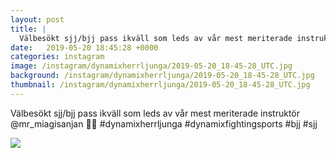 ```yaml
---
layout: post
title: |
  Välbesökt sjj/bjj pass ikväll som leds av vår mest meriterade instruktör @mr_miagisanjan 👑👑 #dynamixherrljunga #dynamixfightingsports #bjj #sjj
date:   2019-05-20 18:45:28 +0000
categories: instagram
image: /instagram/dynamixherrljunga/2019-05-20_18-45-28_UTC.jpg
background: /instagram/dynamixherrljunga/2019-05-20_18-45-28_UTC.jpg
thumbnail: /instagram/dynamixherrljunga/2019-05-20_18-45-28_UTC.jpg
---
```

Välbesökt sjj/bjj pass ikväll som leds av vår mest meriterade instruktör @mr_miagisanjan 👑👑 #dynamixherrljunga #dynamixfightingsports #bjj #sjj



<img src='/www-dynamix-herrljunga/instagram/dynamixherrljunga/2019-05-20_18-45-28_UTC.jpg' class='img-fluid' />

